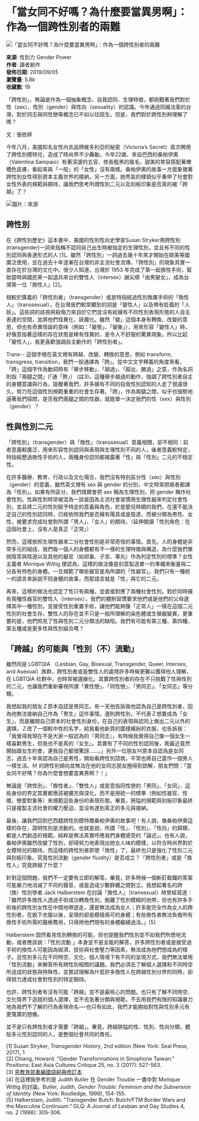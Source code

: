# 「當女同不好嗎？為什麼要當異男啊」：作為一個跨性別者的兩難

![「當女同不好嗎？為什麼要當異男啊」：作為一個跨性別者的兩難](https://womany.net/cdn-cgi/image/w=1119,f=auto,fit=scale-down/https://castle.womany.net/images/articles/21003/womany_annie_spratt_3zryJWqdoKE_unsplash_1567659373-30671-0038-4805.jpg)

**來源**: 性別力 Gender Power  
**作者**: 讀者創作  
**發佈日期**: 2019/09/05  
**瀏覽量**: 5.8k  
**收藏數**: 19  

「跨性別」，無論是作為一個抽象概念、自我認同、生理特徵，都挑戰著我們對於性（sex）、性別（gender）與性向（sexuality）的認識。今年通過同婚法案的台灣，對於同志與同性戀等概念已不如以往陌生。但是，我們對於跨性別夠理解了嗎？

文｜張依婷

今年八月，美國知名女性內衣品牌維多利亞的秘密（Victoria’s Secret）首次聘用了跨性別模特兒，造成了時尚界不少轟動。今年22歲、來自巴西的桑帕伊奧（Valentina Sampaio）有著深邃的五官、修長粗黑的眉毛，甜美的笑容搭配著橄欖色皮膚，看起來與「一般」的「女性」沒有兩樣。桑帕伊奧的故事一方面象徵著跨性別女性得到資本主義世界的接納，另一方面，她秀氣的樣貌似乎重申了社會對女性外表的規範與期待，讓我們思考所謂性別二元以及刻板印象是否真的被「跨越」了？

![圖片｜來源](https://womany.net/cdn-cgi/image/w=800,fit=scale-down,f=auto/https://castle.womany.net/images/content/pictures/98244/womany_annie_spratt_3zryJWqdoKE_unsplash_1567659214-30671-0037-6231.jpg)

## 跨性別

在《跨性別歷史》這本書中，美國的性別性向史學家Susan Stryker用跨性別(transgender)一詞來指稱不認同自己出生時被指定的生理性別，並且有不同的性別認同與表達形式的人 \[1\]。雖然「跨性別」一詞過去幾十年來才開始在歐美等國廣泛使用，並在過去十年逐漸在台灣的非主流社會流傳，「跨性別」的現象其實一直存在於台灣的文化中。很少人知道，台灣於 1953 年完成了第一起換性手術，幫助當時與國民黨一起退兵來台的雙性人（intersex）謝尖順「由男變女」，成為台灣第一位「換性人」\[2\]。

相較於廣義的「跨性別者」（transgender）或是特指經過性別換置手術的「換性人」（transsexual），在台灣我們較常聽到的詞是「變性人」以及帶有貶義的「人妖」。這些詞的歧視與殺傷力來自於它們並沒有給擁有不同性別表現形態的人自主表達的空間，並將他們怪異化、妖魔化。雖然「變」這個本身有轉換、改變的意思，但也有奇異怪誕的意味（例如：「變態」、「變象」），用來形容「變性人」時，好像意指著這樣的存在狀態是稀有怪異的，是令人不舒服的驚異現象。所以比起「變性人」，我更喜歡強調自主動作的「跨性別者」。

Trans-- 這個字根在英文裡有跨越、改變、轉換的意思，例如 transform, transgress, transition，我們一般通譯為「跨」。從中文文字釋義的角度來看，「跨」這個字作為動詞時有「舉步移動」、「越過」、「超出、勝過」之意，作為名詞則指「兩腿之間」(「通「胯」） (註3)。這種舉步越過的動作，強調了跨性別者自主的身體意識與行為，提醒著我們，許多擁有不同的自我性別認知的人走了很遠很久，努力在這個性別規範重重的社會生存著。「跨」，作為兩腿之間，似乎也強勢地逼著我們探問，是否我們兩腿之間的性器，就能單一決定我們的性（sex）與性別（gender）？

## 性與性別二元

「跨性別」（transgender）與「換性」（transsexual）意義相關，卻不相同：前者意義較廣泛，用來形容性別認同與表現與生理性別不同的人，後者意義較特定，特指經歷過換性手術的人，兩種身份認同都揭露著「性」與「性別」二元的不穩定性。

在許多醫療、教育、行政以及文化場合，我們沒有特別區分性（sex）與性別（gender）的意義，雖然英文裡有 sex 與 gender 的分別，中文時常把兩者都譯為「性別」。如果有所區分，我們偶爾會把 sex 稱為生理性別，把 gender 稱作社會性別。性與性別時常被混為一談是因為主流社會習慣用生理性器來判定社會性別，並且將二元的性別賦予特定的意義與角色，於是嬰兒時期的我們，在還不能決定自己的性別認同時，已經依照我們是否擁有陽具或是陰道，而被分類為男性、女性，被要求完成社會對所謂「男人」、「女人」的期待。（延伸閱讀「性別角色：在這個社會上，沒有人是真正「正常」）

然而，這樣依照生理性器來二分社會性別是非常奇怪的事情。首先，人的身體是非常多元的組成，我們每一個人的身體都有不一樣的生理特徵與構造，為什麼我們單挑陰莖與陰道以及其他的器官（如卵巢、子宮、睪丸）作為判定性別的標準？女性主義者 Monique Wittig 便認為，這樣的做法像是刻意製造單一的準繩來衡量與二分各有特色的身體。一旦規範了哪些器官是為所謂的「性器官」，我們只有一種統一的語言來訴說不同身體的故事，而那語言就是「性」與它的二元。

再來，這樣的做法也認定了性只有兩種，並直接對應了兩種社會性別。對於同時擁有兩種性器官的雙性人（intersex），我們的體制習慣要求他們或是他們的父母選擇其中一種性別，並接受性別重置手術，讓他們能夠像「正常人」一樣在這個二元性別的社會生存。雙性人的存在並不只是一般所理解的染色體或生殖器變異，更重要的是，他們照見了性與性別二元分類法的缺陷。我們有可能有第三種、第四種、第五種或是更多性與性別組合嗎？

## 「跨越」的可能與「性別（不）流動」 

雖然同是 LGBTQIA （Lesbian, Gay, Bisexual, Transgender, Queer, Intersex, and Asexual）族群，跨性別者或是雙性人的處境許多時候更難以獲得他人理解，在 LGBTQIA 社群中，也時常被邊緣化。其實跨性別者的存在不只挑戰了性與性別的二元，也讓我們重新審視所謂「異性戀」、「同性戀」、「男同志」、「女同志」等分類。

我想起我的朋友Ｚ原本自認是男同志，有一天他告訴我他認為自己是跨性別者，因為他無法接納自己作為「男生」這件事情。選則跨性別，不代表Ｚ想要成為「女生」，而是離開自己原本的社會性別身份，在自己的表現與認同上做出二元以外的選擇。Ｚ改了一個較中性的名字，給我看他新買的圖樣繽紛的衣服，也告訴我：「我覺得我現在不是大家一般認為的『男同志』，有時候我覺得自己像一個女生一樣喜歡男生，但我也不是真的『女生』。其實有了不同的性別認同後，我最近竟然開始跟女生約會，連我自己都很驚訝......。」另外一位朋友Ｍ原本自認為是女同志，過去十年來認為自己是男性，開始看跨性別諮商，平常也將自己當作一個男人一樣生活。Ｍ 的跨性別傾向並無法在他的女同志朋友圈得到諒解，朋友們問：「當女同不好嗎？你為什麼會想要當異男啊？！」

無論是「跨性別」、「換性者」、「雙性人」或是意指同性戀的「男同」、「女同」，這些身份的界定其實都應該被擴充與深化，而不是用統一的標準（例如性器官、性徵、戀愛對象等）來規範這些身份的表現形態。畢竟，狹隘的規範與刻板印象最終只是複製主流社會的權力壓迫，並沒有達到真正的多元與接納。

最後，讓我們回到巴西籍跨性別模特爾桑帕伊奧的故事吧！有人說，像桑帕伊奧這樣的存在，證明性別是流動的。也就是說，所謂「性」、「性別」、「性向」的歸類，都是人們創造的規範，純粹是無法真實呼應我們身體感受的「論述」。也有人說，桑帕伊奧雖然改變了性別，卻得努力地表現出她女人味的模樣，以符合時尚界對於女模特兒的期待，而這樣的跨性別者即使「換性」了，最終也只是強化了性別二元與刻板印象。究竟性別流動（gender fluidity）是否成立？「跨性別者」或是「換性人」究竟跨越了什麼？

針對這個問題，我們不一定要有立即的解答。畢竟，許多時候一個斬釘截鐵的答案可能暴力地消滅了不同的聲音，或是造成少數群體之間對立。我想起著名的跨（換）性別學者 Jack Halberstem 在討論「換性人」（transexual）時曾經寫道：「雖然許多換性人透過手術成功轉換性別，脫離了性別模糊的地帶，但也有許多手術後的跨性別女性在中間地帶遊走，還是無法成為女人；許多能完全作為女人的跨性別者，在脫下衣服以後，呈現的卻是模稜兩可的身體；有些換性者無法負擔所有換性手術所需的醫療費用，只得用他們現有的身體繼續過活。」\[5\]

Halberstem 固然看見性別轉換的可能，但也提醒我們性別並不如我們所想地流動，或者應該說：「性別流動 」本身並不是全能的解答，許多跨性別者或是接受過手術的換性人可能因為經濟、技術與社會壓力等因素，無法成為他們想成為的樣子。且性別多元在不同時空、文化、個人情境下有不同的呈現方式，我們無法單用「性別流動」來解答所有跨性別相關的議題。我們必須去了解個人選擇和不同時空所造成的狀態與特殊性，並嘗試理解為什麼許多換性人在跨越性別分界的同時，卻得努力達成社會對性別的特定期待。

也許，跨性別者有沒有可能「跨越」並不是最核心的問題。也只有了解不同時空、文化情界下造就的個人選擇，並不去急著分類與規範，不去用我們有限的知識暴力地為我們不了解的行為表現命名──也只有如此，我們才能開始對性與性別多元有更寬廣的想像。

並不是只有跨性別者才需要「跨越」。畢竟，跨越狹隘的性、性別、性向分類，體貼多元性別認同的人，是整個社會共同的責任。

\[1\] Susan Stryker, _Transgender History_, 2nd edition (New York: Seal Press, 2017), 1  
\[2\] Chiang, Howard. "Gender Transformations in Sinophone Taiwan." Positions: East Asia Cultures Critique 25, no. 3 (2017): 527-563.  
\[3\] [見教育部重編國語辭典修訂本](http://dict.revised.moe.edu.tw/cgi-bin/cbdic/gsweb.cgi?ccd=Oop53a&o=e0&sec=sec1&op=v&view=0-1)  
\[4\] 在這裡我參考的是 Judith Butler 在 Gender Trouble 一書中對 Monique Wittig 的討論。Butler, Judith, _Gender Trouble: Feminism and the Subversion of Identity_ (New York: Routledge, 1999), 154-155.  
\[5\] Halberstam, Judith. "Transgender Butch: Butch/FTM Border Wars and the Masculine Continuum." GLQ: A Journal of Lesbian and Gay Studies 4, no. 2 (1998): 305-306.  